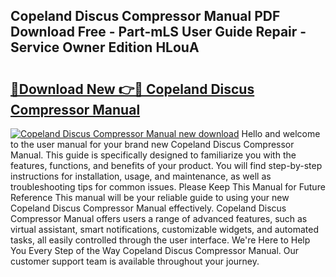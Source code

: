 ## Copeland Discus Compressor Manual PDF Download Free - Part-mLS User Guide Repair - Service Owner Edition HLouA

# <h2><a href="http://bc44305.oget.top/?id=Copeland+Discus+Compressor+Manual">🔗Download New 👉🔴 Copeland Discus Compressor Manual</a></h2>

[![Copeland Discus Compressor Manual new download](https://i.imgur.com/5g1atiW.png)](http://bc44305.oget.top/?id=Copeland+Discus+Compressor+Manual)
Hello and welcome to the user manual for your brand new Copeland Discus Compressor Manual. This guide is specifically designed to familiarize you with the features, functions, and benefits of your product. You will find step-by-step instructions for installation, usage, and maintenance, as well as troubleshooting tips for common issues. Please Keep This Manual for Future Reference This manual will be your reliable guide to using your new Copeland Discus Compressor Manual effectively. Copeland Discus Compressor Manual offers users a range of advanced features, such as virtual assistant, smart notifications, customizable widgets, and automated tasks, all easily controlled through the user interface. We're Here to Help You Every Step of the Way Copeland Discus Compressor Manual. Our customer support team is available throughout your journey.
